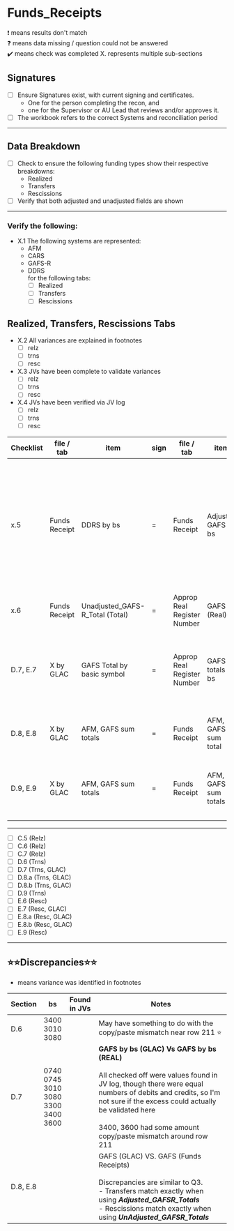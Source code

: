 # Funds_Receipts

❗ means results don't match<br>
❓ means data missing / question could not be answered<br>
✔️ means check was completed
X. represents multiple sub-sections

## Signatures
- [ ] Ensure Signatures exist, with current signing and certificates.  
    - One for the person completing the recon, and 
    - one for the Supervisor or AU Lead that reviews and/or approves it.  
- [ ] The workbook refers to the correct Systems and reconciliation period

---

## Data Breakdown
- [ ] Check to ensure the following funding types show their respective breakdowns:
    - Realized
    - Transfers
    - Rescissions
- [ ] Verify that both adjusted and unadjusted fields are shown

---
### Verify the following:
- X.1 The following systems are represented:
    - AFM
    - CARS 
    - GAFS-R
    - DDRS<br>
for the following tabs:
      - [ ] Realized
      - [ ] Transfers
      - [ ] Rescissions 

## Realized, Transfers, Rescissions Tabs
- X.2 All variances are explained in footnotes
    - [ ] relz
    - [ ] trns
    - [ ] resc
- X.3 JVs have been complete to validate variances
    - [ ] relz
    - [ ] trns
    - [ ] resc
- X.4 JVs have been verified via JV log
    - [ ] relz
    - [ ] trns
    - [ ] resc

Checklist| file / tab | item| sign | file / tab | item | Notes
-|-|-|-|-|-|-
x.5 | Funds Receipt | DDRS by bs | = | Funds Receipt | Adjusted GAFS by bs | if they do not match, a tic mark should explain the variance.  If the variance isn't properly explained, email Stacy
x.6 | Funds Receipt | Unadjusted_GAFS-R_Total (Total) | = | Approp Real Register Number | GAFS (Real)
D.7, E.7 | X by GLAC | GAFS Total by basic symbol | = |  Approp Real Register Number | GAFS totals by bs | compare subtotals by bs against subtotals by bs in Register Number tabs
D.8, E.8 | X by GLAC | AFM, GAFS sum totals | = | Funds Receipt | AFM, GAFS sum total | by dept (if multiple exist: ie. 57, 69)
D.9, E.9 | X by GLAC | AFM, GAFS sum totals | = | Funds Receipt | AFM, GAFS sum totals | match totals between Funds Receipts and X by GLAC

---
- [ ] C.5 (Relz)
- [ ] C.6 (Relz)
- [ ] C.7 (Relz)
- [ ] D.6 (Trns)  
- [ ] D.7 (Trns, GLAC)  
- [ ] D.8.a (Trns, GLAC)
- [ ] D.8.b (Trns, GLAC)   
- [ ] D.9 (Trns)
- [ ] E.6 (Resc)
- [ ] E.7 (Resc, GLAC)
- [ ] E.8.a (Resc, GLAC)  
- [ ] E.8.b (Resc, GLAC)  
- [ ] E.9 (Resc)

---
## ⭐⭐Discrepancies⭐⭐

+  means variance was identified in footnotes

Section | bs |  Found in JVs | Notes
-|-|-|-|
D.6 | 3400 <br> 3010 <br>3080 |  <br>    <br> | May have something to do with the copy/paste mismatch near row 211 ⭐ | GAFS ( funds Receipts) Vs GAFS (Real)
D.7 | 0740 <br> 0745<br>3010 <br>3080<br>3300<br>3400 <br>3600 |<br> <br> <br> <br> <br>  <br>  |**GAFS by bs (GLAC) Vs GAFS by bs (REAL)**<br><br>All checked off were values found in JV log, though there were equal numbers of debits and credits, so I'm not sure if the excess could actually be validated here<br><br> 3400, 3600 had some amount copy/paste mismatch around row 211
D.8, E.8 |    |   |GAFS (GLAC) VS. GAFS (Funds Receipts)<br><br>Discrepancies are similar to Q3. <br> - Transfers match exactly when using **_Adjusted_GAFSR_Totals_** <br> - Rescissions match exactly when using **_UnAdjusted_GAFSR_Totals_**
